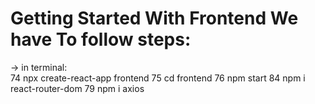 # Getting Started With Frontend We have To follow steps:

-> in terminal:
<br/>
   74  npx create-react-app frontend
   75  cd frontend
   76  npm start
   84  npm i react-router-dom
   79  npm i axios
